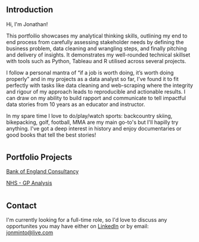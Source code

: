 
## Introduction
Hi, I'm Jonathan!

This portfoilio showcases my analytical thinking skills, outlining my end to end process from carefully assessing stakeholder needs by defining the business problem, data cleaning and wrangling steps, and finally pitching and delivery of insights. It demonstrates my well-rounded technical skillset with tools such as Python, Tableau and R utilised across several projects. 

I follow a personal mantra of “if a job is worth doing, it’s worth doing properly” and in my projects as a data analyst so far, I’ve found it to fit perfectly with tasks like data cleaning and web-scraping where the integrity and rigour of my approach leads to reproducible and actionable results. I can draw on my ability to build rapport and communicate to tell impactful data stories from 10 years as an educator and instructor.

In my spare time I love to do/play/watch sports: backcountry skiing, bikepacking, golf, football, MMA are my main go-to's but I'll hapilly try anything. I've got a deep interest in history and enjoy documentaries or good books that tell the best stories!
#
## Portfolio Projects
[Bank of England Consultancy](https://github.com/JonathanMinto/Bank-of-England)

[NHS - GP Analysis](https://github.com/JonathanMinto/NHS)
#
## Contact
I'm currently looking for a full-time role, so I'd love to discuss any opportunites you may have either on [LinkedIn](https://www.linkedin.com/in/jonathanminto/) or by email: jonminto@live.com 

